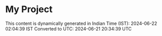 # My Project

This content is dynamically generated in Indian Time (IST): 2024-06-22 02:04:39 IST
Converted to UTC: 2024-06-21 20:34:39 UTC
